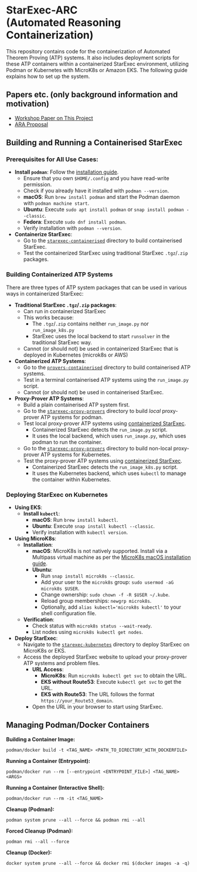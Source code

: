 # StarExec-ARC <BR>(Automated Reasoning Containerization)

This repository contains code for the containerization of Automated Theorem Proving (ATP) systems.
It also includes deployment scripts for these ATP containers within a containerized StarExec
environment, utilizing Podman or Kubernetes with MicroK8s or Amazon EKS.
The following guide explains how to set up the system.

<!-- ------------------------------------------------------------------------------------------ -->
## Papers etc. (only background information and motivation)
- [Workshop Paper on This Project](https://www.eprover.org/EVENTS/IWIL-2024/IWIL-24-Preproceedings.pdf)
- [ARA Proposal](https://www.amazon.science/research-awards/recipients/geoffrey-sutcliffe)

<!-- ------------------------------------------------------------------------------------------ -->
## Building and Running a Containerised StarExec

### Prerequisites for All Use Cases:
* **Install `podman`**: Follow the [installation guide](https://podman.io/docs/installation).
  - Ensure that you own `$HOME/.config` and you have read-write permission.
  - Check if you already have it installed with `podman --version`.
  - **macOS**: Run `brew install podman` and start the Podman daemon with `podman machine start`.
  - **Ubuntu**: Execute `sudo apt install podman` or `snap install podman --classic`.
  - **Fedora**: Execute `sudo dnf install podman`.
  - Verify installation with `podman --version`.
* **Containerize StarExec**:
  - Go to the [`starexec-containerised`](starexec-containerised) directory to build containerised
    StarExec.
  - Test the containerized StarExec using traditional StarExec `.tgz`/`.zip` packages.

<!-- ------------------------------------------------------------------------------------------ -->
### Building Containerized ATP Systems

There are three types of ATP system packages that can be used in various ways in containerized
StarExec:
* **Traditional StarExec `.tgz`/`.zip` packages**:
  - Can run in containerized StarExec
  - This works because:
    + The `.tgz`/`.zip` contains neither `run_image.py` nor `run_image_k8s.py`
    + StarExec uses the local backend to start `runsolver` in the traditional StarExec way.
  - Cannot (or should not) be used in containerized StarExec that is deployed in
    Kubernetes (microk8s or AWS)
* **Containerized ATP Systems**: 
  - Go to the [`provers-containerised`](provers-containerised) directory to build 
    containerised ATP systems.
  - Test in a terminal containerised ATP systems using the `run_image.py` script.
  - Cannot (or should not) be used in containerised StarExec.
* **Proxy-Prover ATP Systems**:
  - Build a plain containerised ATP system first.
  - Go to the [`starexec-proxy-provers`](starexec-proxy-provers) directory to build _local_
    proxy-prover ATP systems for podman.
  - Test local proxy-prover ATP systems using [containerized StarExec](starexec-containerised).
    + Containerized StarExec detects the `run_image.py` script.
    + It uses the local backend, which uses `run_image.py`, which uses podman to run the
      container.
  - Go to the [`starexec-proxy-provers`](starexec-proxy-provers) directory to build non-local
    proxy-prover ATP systems for Kubernetes.
  - Test the proxy-prover ATP systems using [containerized StarExec](starexec-containerised).
    + Containerized StarExec detects the `run_image_k8s.py` script.
    + It uses the Kubernetes backend, which uses `kubectl` to manage the container within
      Kubernetes.

<!-- ------------------------------------------------------------------------------------------ -->
### Deploying StarExec on Kubernetes

* **Using EKS**:
  * **Install `kubectl`**:
    - **macOS**: Run `brew install kubectl`.
    - **Ubuntu**: Execute `snap install kubectl --classic`.
    - Verify installation with `kubectl version`.
* **Using MicroK8s**:
  * **Installation**:
    - **macOS**: MicroK8s is not natively supported. Install via a Multipass virtual machine as per the [MicroK8s macOS installation guide](https://microk8s.io/docs/install-macos).
    - **Ubuntu**:
      - Run `snap install microk8s --classic`.
      - Add your user to the `microk8s` group: `sudo usermod -aG microk8s $USER`.
      - Change ownership: `sudo chown -f -R $USER ~/.kube`.
      - Reload group memberships: `newgrp microk8s`.
      - Optionally, add `alias kubectl='microk8s kubectl'` to your shell configuration file.
  * **Verification**:
    - Check status with `microk8s status --wait-ready`.
    - List nodes using `microk8s kubectl get nodes`.
* **Deploy StarExec**:
  - Navigate to the [`starexec-kubernetes`](starexec-kubernetes) directory to deploy StarExec on MicroK8s or EKS.
  - Access the deployed StarExec website to upload your proxy-prover ATP systems and problem files.
    - **URL Access**:
      * **MicroK8s**: Run `microk8s kubectl get svc` to obtain the URL.
      * **EKS without Route53**: Execute `kubectl get svc` to get the URL.
      * **EKS with Route53**: The URL follows the format `https://your_Route53_domain`.
    - Open the URL in your browser to start using StarExec.

<!-- ------------------------------------------------------------------------------------------ -->
## Managing Podman/Docker Containers

**Building a Container Image:**
```shell
podman/docker build -t <TAG_NAME> <PATH_TO_DIRECTORY_WITH_DOCKERFILE>
```
**Running a Container (Entrypoint):**
```shell
podman/docker run --rm [--entrypoint <ENTRYPOINT_FILE>] <TAG_NAME> <ARGS>
```
**Running a Container (Interactive Shell):**
```shell
podman/docker run --rm -it <TAG_NAME>
```
**Cleanup (Podman):**
```shell
podman system prune --all --force && podman rmi --all
```
**Forced Cleanup (Podman):**
```shell
podman rmi --all --force
```
**Cleanup (Docker):**
```shell
docker system prune --all --force && docker rmi $(docker images -a -q)
```
<!-- ------------------------------------------------------------------------------------------ -->
